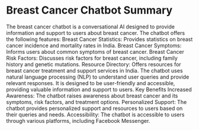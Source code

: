 # Breast Cancer Chatbot Summary

The breast cancer chatbot is a conversational AI designed to provide information and support to users about breast cancer. The chatbot offers the following features:
Breast Cancer Statistics: Provides statistics on breast cancer incidence and mortality rates in India.
Breast Cancer Symptoms: Informs users about common symptoms of breast cancer.
Breast Cancer Risk Factors: Discusses risk factors for breast cancer, including family history and genetic mutations.
Resource Directory: Offers resources for breast cancer treatment and support services in India.
The chatbot uses natural language processing (NLP) to understand user queries and provide relevant responses. It is designed to be user-friendly and accessible, providing valuable information and support to users.
Key Benefits
Increased Awareness: The chatbot raises awareness about breast cancer and its symptoms, risk factors, and treatment options.
Personalized Support: The chatbot provides personalized support and resources to users based on their queries and needs.
Accessibility: The chatbot is accessible to users through various platforms, including Facebook Messenger.
